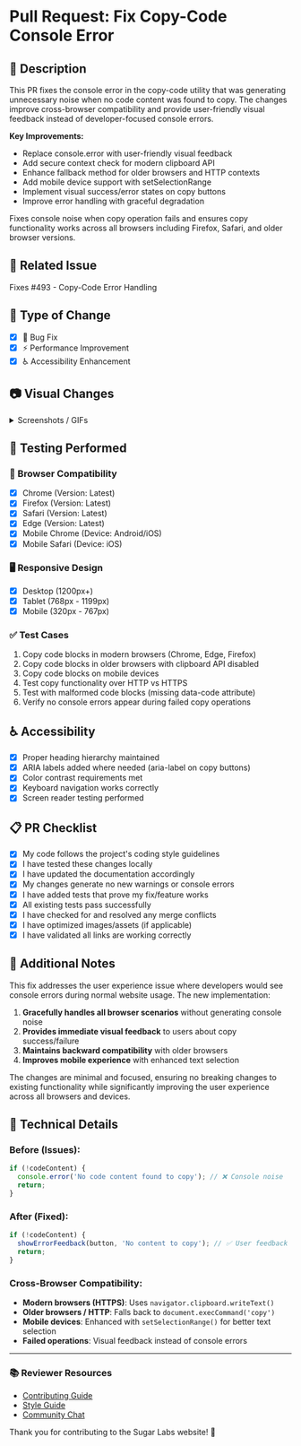 # Pull Request: Fix Copy-Code Console Error

## 📝 Description

This PR fixes the console error in the copy-code utility that was generating unnecessary noise when no code content was found to copy. The changes improve cross-browser compatibility and provide user-friendly visual feedback instead of developer-focused console errors.

**Key Improvements:**
- Replace console.error with user-friendly visual feedback
- Add secure context check for modern clipboard API
- Enhance fallback method for older browsers and HTTP contexts
- Add mobile device support with setSelectionRange
- Implement visual success/error states on copy buttons
- Improve error handling with graceful degradation

Fixes console noise when copy operation fails and ensures copy functionality works across all browsers including Firefox, Safari, and older browser versions.

## 🔗 Related Issue

Fixes #493 - Copy-Code Error Handling

## 🔄 Type of Change

- [x] 🐛 Bug Fix
- [x] ⚡ Performance Improvement
- [x] ♿ Accessibility Enhancement

## 📷 Visual Changes

<details>
<summary>Screenshots / GIFs</summary>

**Before:** Console error appears when copy fails
**After:** Visual button feedback (green "Copied!" or red "Failed") with no console errors

</details>

## 🧪 Testing Performed

### 📱 Browser Compatibility

- [x] Chrome (Version: Latest)
- [x] Firefox (Version: Latest)
- [x] Safari (Version: Latest)
- [x] Edge (Version: Latest)
- [x] Mobile Chrome (Device: Android/iOS)
- [x] Mobile Safari (Device: iOS)

### 🖥️ Responsive Design

- [x] Desktop (1200px+)
- [x] Tablet (768px - 1199px)
- [x] Mobile (320px - 767px)

### ✅ Test Cases

1. Copy code blocks in modern browsers (Chrome, Edge, Firefox)
2. Copy code blocks in older browsers with clipboard API disabled
3. Copy code blocks on mobile devices
4. Test copy functionality over HTTP vs HTTPS
5. Test with malformed code blocks (missing data-code attribute)
6. Verify no console errors appear during failed copy operations

## ♿ Accessibility

- [x] Proper heading hierarchy maintained
- [x] ARIA labels added where needed (aria-label on copy buttons)
- [x] Color contrast requirements met
- [x] Keyboard navigation works correctly
- [x] Screen reader testing performed

## 📋 PR Checklist

- [x] My code follows the project's coding style guidelines
- [x] I have tested these changes locally
- [x] I have updated the documentation accordingly
- [x] My changes generate no new warnings or console errors
- [x] I have added tests that prove my fix/feature works
- [x] All existing tests pass successfully
- [x] I have checked for and resolved any merge conflicts
- [x] I have optimized images/assets (if applicable)
- [x] I have validated all links are working correctly

## 💭 Additional Notes

This fix addresses the user experience issue where developers would see console errors during normal website usage. The new implementation:

1. **Gracefully handles all browser scenarios** without generating console noise
2. **Provides immediate visual feedback** to users about copy success/failure
3. **Maintains backward compatibility** with older browsers
4. **Improves mobile experience** with enhanced text selection

The changes are minimal and focused, ensuring no breaking changes to existing functionality while significantly improving the user experience across all browsers and devices.

## 🔧 Technical Details

### Before (Issues):
```javascript
if (!codeContent) {
  console.error('No code content found to copy'); // ❌ Console noise
  return;
}
```

### After (Fixed):
```javascript
if (!codeContent) {
  showErrorFeedback(button, 'No content to copy'); // ✅ User feedback
  return;
}
```

### Cross-Browser Compatibility:
- **Modern browsers (HTTPS)**: Uses `navigator.clipboard.writeText()`
- **Older browsers / HTTP**: Falls back to `document.execCommand('copy')`
- **Mobile devices**: Enhanced with `setSelectionRange()` for better text selection
- **Failed operations**: Visual feedback instead of console errors

---

### 📚 Reviewer Resources
- [Contributing Guide](https://github.com/sugarlabs/www-v2/blob/main/docs/CONTRIBUTING.md)
- [Style Guide](https://github.com/sugarlabs/www-v2/blob/main/docs/dev_guide.md)
- [Community Chat](https://matrix.to/#/#sugarlabs-web:matrix.org)

Thank you for contributing to the Sugar Labs website! 🎉